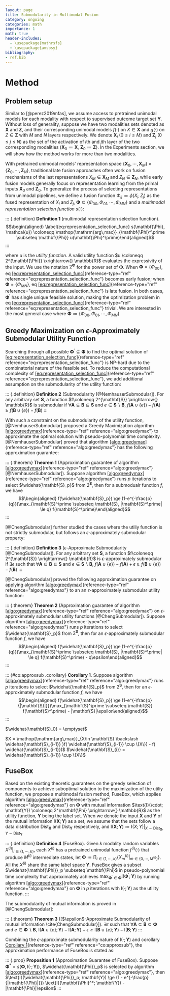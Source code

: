 ```yaml
---
layout: page
title: Submodularity in Multimodal Fusion
category: ongoing
categories: math
importance: 1
math: true
header-includes:
  - \usepackage{mathrsfs}
  - \usepackage{amsbsy}
bibliography:
- ref.bib
---
```


Method
======

Problem setup
-------------

Similar to [@perez2019mfas], we assume access to pretrained unimodal
models for each modality with respect to supervised outcome target set
$\mathbf{Y}$. Without loss of generality, suppose we have two modalities
sets denoted as $\mathbf{X}$ and $\mathbf{Z}$, and their corresponding
unimodal models $f(\cdot)$ on $X \in \mathbf{X}$ and $g(\cdot)$ on
$Z \in \mathbf{Z}$ with $M$ and $N$ layers respectively. We denote
$\mathbf{X}_i$ ($0 \leq i \leq M$) and $\mathbf{Z}_j$
($0 \leq j \leq N$) as the set of the activation of $i$th and $j$th
layer of the two corresponding modalities
($\mathbf{X}_0 \coloneqq \mathbf{X}$,
$\mathbf{Z}_0 \coloneqq \mathbf{Z}$). In the Experiments section, we
will show how the method works for more than two modalities.

With pretrained unimodal models' representation space
$\{\mathbf{X}_0, \cdots, \mathbf{X}_M \} \times \{\mathbf{Z}_0, \cdots, \mathbf{Z}_N\}$,
traditional late fusion approaches often work on fusion mechanisms of
the last representations $X_M \in \mathbf{X}_M$ and
$Z_N \in \mathbf{Z}_N$, while early fusion models generally focus on
representation learning from the primal inputs $\mathbf{X}_0$ and
$\mathbf{Z}_0$. To generalize the process of selecting representations
from unimodal pipelines, we define a fusion function
$\Phi_{ij} \coloneqq \phi(X_i, Z_j)$ as the fused representation of
$X_i$ and $Z_j$,
$\mathbf{\Phi} \subseteq \{\Phi_{00}, \Phi_{01}, \cdots, \Phi_{MN}\}$ and a *multimodal representation
selection function* $s(\cdot)$:

::: {.definition}
**Definition 1** (multimodal representation selection function).
$$\begin{aligned}
\label{eq:representation_selection_func}
    s(\mathbf{\Phi}, \mathcal{u}) \coloneqq \mathop{\mathrm{arg\,max}}_{\mathbf{\Phi}^\prime \subseteq \mathbf{\Phi}}
    u(\mathbf{\Phi}^\prime)\end{aligned}$$
:::

where $u$ is the *utility function*. A valid utility function
$u \coloneqq 2^{\mathbf{\Phi}} \xrightarrow{} \mathbb{R}$ evaluates the expressivity of the input. We use the notation $2^\mathbf{\Phi}$
for the power set of $\mathbf{\Phi}$. When
$\mathbf{\Phi} =\{\Phi_{00} \}$, eq
[\[eq:representation_selection_func\]](#eq:representation_selection_func){reference-type="ref"
reference="eq:representation_selection_func"} becomes early fusion; when
$\mathbf{\Phi} =\{\Phi_{MN} \}$, eq
[\[eq:representation_selection_func\]](#eq:representation_selection_func){reference-type="ref"
reference="eq:representation_selection_func"} is late fusion. In both
cases, $\mathbf{\Phi^\prime}$ has single unique feasible solution, making the
optimization problem in eq
[\[eq:representation_selection_func\]](#eq:representation_selection_func){reference-type="ref"
reference="eq:representation_selection_func"} trivial. We are interested
in the most general case where
$\mathbf{\Phi} \coloneqq \{\Phi_{00}, \Phi_{01}, \cdots, \Phi_{MN}\}$

Greedy Maximization on $\epsilon$-Approximately Submodular Utility Function
---------------------------------------------------------------------------

Searching through all possible
$\mathbf{\Phi}^\prime \subseteq \mathbf{\Phi}$ to find the optimal
solution of
[\[eq:representation_selection_func\]](#eq:representation_selection_func){reference-type="ref"
reference="eq:representation_selection_func"} is NP-hard due to the
combinatorial nature of the feasible set. To reduce the computational
complexity of
[\[eq:representation_selection_func\]](#eq:representation_selection_func){reference-type="ref"
reference="eq:representation_selection_func"}, we add additional
assumption on the submodularity of the utility function:

::: {.definition}
**Definition 2** (Submodularity [@NemhauserSubmodular]). For any
arbitrary set $\mathbf{S}$, a function
$f\coloneqq 2^{\mathbf{S}} \xrightarrow{} \mathbb{R}$ is submodular if
$\forall \mathbf{A} \subseteq \mathbf{B} \subseteq \mathbf{S}$ and
$e \in \mathbf{S} \backslash \mathbf{B}$,
$f(\mathbf{A} \cup \{e\}) - f(\mathbf{A}) \ge f(\mathbf{B} \cup \{e\}) - f(\mathbf{B})$
:::

With such a constraint on the submodularity of the utility function,
[@NemhauserSubmodular] proposed a Greedy Maximization algorithm
[\[algo:greedymax\]](#algo:greedymax){reference-type="ref"
reference="algo:greedymax"} to approximate the optimal solution with
pseudo-polynomial time complexity. [@NemhauserSubmodular] proved that
algorithm [\[algo:greedymax\]](#algo:greedymax){reference-type="ref"
reference="algo:greedymax"} has the following approximation guarantee:

::: {.theorem}
**Theorem 1** (Approximation guarantee of algorithm
[\[algo:greedymax\]](#algo:greedymax){reference-type="ref"
reference="algo:greedymax"} [@NemhauserSubmodular]). Suppose algorithm
[\[algo:greedymax\]](#algo:greedymax){reference-type="ref"
reference="algo:greedymax"} runs $p$ iterations to select
$\widehat{\mathbf{S}_p}$ from $2^\mathbf{S}$, then for a submodualr
function $f$, we have $$\begin{aligned}
    f(\widehat{\mathbf{S}_p}) \ge (1-e^{-\frac{p}{q}})\max_{\mathbf{S}^\prime \subseteq \mathbf{S}, |\mathbf{S}^\prime| \le q} f(\mathbf{S}^\prime)\end{aligned}$$
:::

[@ChengSubmodular] further studied the cases where the utiliy function
is not strictly submodular, but follows an $\epsilon$-approximately
submodular property:

::: {.definition}
**Definition 3** ($\epsilon$-Approximate Submodularity
[@ChengSubmodular]). For any arbitrary set $\mathbf{S}$, a function
$f\coloneqq 2^{\mathbf{S}} \xrightarrow{} \mathbb{R}$ is
$\epsilon$-approximately submodular if $\exists  \epsilon$ such that
$\forall \mathbf{A} \subseteq \mathbf{B} \subseteq \mathbf{S}$ and
$e \in \mathbf{S} \backslash \mathbf{B}$,
$f(\mathbf{A} \cup \{e\}) - f(\mathbf{A}) + \epsilon \ge f(\mathbf{B} \cup \{e\}) - f(\mathbf{B})$
:::

[@ChengSubmodular] proved the following approximation guarantee on
applying algorithm
[\[algo:greedymax\]](#algo:greedymax){reference-type="ref"
reference="algo:greedymax"} to an an $\epsilon$-approximately submodular
utility function:

::: {.theorem}
**Theorem 2** (Approximation guarantee of algorithm
[\[algo:greedymax\]](#algo:greedymax){reference-type="ref"
reference="algo:greedymax"} on $\epsilon$-approximately submodular
utility functions [@ChengSubmodular]). Suppose algorithm
[\[algo:greedymax\]](#algo:greedymax){reference-type="ref"
reference="algo:greedymax"} runs $p$ iterations to select
$\widehat{\mathbf{S}_p}$ from $2^\mathbf{S}$, then for an
$\epsilon$-approximately submodular function $f$, we have
$$\begin{aligned}
    f(\widehat{\mathbf{S}_p}) \ge (1-e^{-\frac{p}{q}})\max_{\mathbf{S}^\prime \subseteq \mathbf{S}, |\mathbf{S}^\prime| \le q} f(\mathbf{S}^\prime) - q\epsilon\end{aligned}$$
:::

::: {#co:approxsub .corollary}
**Corollary 1**. Suppose algorithm
[\[algo:greedymax\]](#algo:greedymax){reference-type="ref"
reference="algo:greedymax"} runs $p$ iterations to select
$\widehat{\mathbf{S}_p}$ from $2^\mathbf{S}$, then for an
$\epsilon$-approximately submodular function $f$, we have
$$\begin{aligned}
    f(\widehat{\mathbf{S}_p}) \ge (1-e^{-\frac{p}{|\mathbf{S}|}})\max_{\mathbf{S}^\prime \subseteq \mathbf{S}} f(\mathbf{S}^\prime) - |\mathbf{S}|\epsilon\end{aligned}$$
:::

$\widehat{\mathbf{S}_0} = \emptyset$

$X = \mathop{\mathrm{arg\,max}}_{X\in \mathbf{S} \backslash \widehat{\mathbf{S}_{i-1}} }f( \widehat{\mathbf{S}_{i-1}} \cup \{X\}) - f( \widehat{\mathbf{S}_{i-1}})$
$\widehat{\mathbf{S}_{i}} =  \widehat{\mathbf{S}_{i-1}} \cup \{X\}$

FuseBox
-------

Based on the existing theoretic guarantees on the greedy selection of
components to achieve suboptimal solution to the maximization of the
utiliy function, we propose a multimodal fusion method, FuseBox, which
applies algorithm
[\[algo:greedymax\]](#algo:greedymax){reference-type="ref"
reference="algo:greedymax"} on $\mathbf{\Phi}$ with mutual information
$\text{I}(\cdot; \mathbf{Y}) \coloneqq 2^\mathbf{\Phi} \xrightarrow{} \mathbb{R}$
as the utility function, $\mathbf{Y}$ being the label set. When we
denote the input $\mathbf{X}$ and $\mathbf{Y}$ of the mutual information
$\text{I}(\mathbf{X}; \mathbf{Y})$ as a set, we assume that the sets
follow a data distribution $\text{Dist}_{\mathbf{X}}$ and
$\text{Dist}_\mathbf{Y}$ respectively, and
$\text{I}(\mathbf{X}; \mathbf{Y}) \coloneqq \text{I}(X; Y)|_{X \sim \text{Dist}_{\mathbf{X}}, Y \sim \text{Dist}_\mathbf{Y}}$

::: {.definition}
**Definition 4** (FuseBox). Given $k$ modality random variables
$X^{(i)}|_{i \in \{1, \cdots, k\}}$, each $X^{(i)}$ has a pretrained
unimodal function $f^{(i)}(\cdot)$ that produce $M^{(i)}$ intermediate
states, let
$\mathbf{\Phi} \coloneqq \prod_{i \in \{1, \cdots, k\}}\{X^{(i)}_m|_{m \in \{0, \cdots, M^{(i)}\}}\}$.
All the $X^{(i)}$ share the same label space $\mathbf{Y}$. FuseBox gives
a subset $\widehat{\mathbf{\Phi}}_p \subseteq \mathbf{\Phi}$ in
pseudo-polynomial time complexity that approximately achieves
$\max_{\mathbf{\Phi}^\prime \in \mathbf{\Phi}} \text{I}(\mathbf{\Phi}^\prime; \mathbf{Y})$
by running algorithm
[\[algo:greedymax\]](#algo:greedymax){reference-type="ref"
reference="algo:greedymax"} on $\mathbf{\Phi}$ in $p$ iterations with
$\text{I}(\cdot; \mathbf{Y})$ as the utility function.
:::

The submodularity of mutual information is proved in [@ChengSubmodular]:

::: {.theorem}
**Theorem 3**
(\[\$\\epsilon\$-Approximate Submodularity of mutual information \\cite{ChengSubmodular}\]).
$\exists  \epsilon$ such that
$\forall \mathbf{A} \subseteq \mathbf{B} \subseteq \mathbf{\Phi}$ and
$e \in \mathbf{\Phi} \backslash \mathbf{B}$,
$\text{I}(\mathbf{A} \cup \{e\};\mathbf{Y}) - \text{I}(\mathbf{A}; \mathbf{Y}) + \epsilon \ge \text{I}(\mathbf{B} \cup \{e\};\mathbf{Y}) - \text{I}(\mathbf{B};\mathbf{Y})$
:::

Combining the $\epsilon$-approximate submodularity nature of
$\text{I}(\cdot; \mathbf{Y})$ and corollary
[Corollary 1](#co:approxsub){reference-type="ref"
reference="co:approxsub"}, the approximation performance of FuseBox is
stated as:

::: {.prop}
**Proposition 1** (Approximation Guarantee of FuseBox). Suppose
$\mathbf{\Phi}^* = s(\mathbf{\Phi}, \text{I}(\cdot; \mathbf{Y}))$,
$\widehat{\mathbf{\Phi}}_p$ is selected by algorithm
[\[algo:greedymax\]](#algo:greedymax){reference-type="ref"
reference="algo:greedymax"}, then
$\text{I}(\widehat{\mathbf{\Phi}}_p; \mathbf{Y}) \ge (1 - e^{-\frac{p}{|\mathbf{\Phi}|}}) \text{I}(\mathbf{\Phi}^*; \mathbf{Y}) - |\mathbf{\Phi}|\epsilon$
:::
